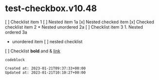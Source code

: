 # test-checkbox.v10.48

[ ] Checklist item 1
	[ ] Nested item 1a
	[x] Nested checked item
[x] Checked checklist item 2
	* Nested unordered 2a
[ ] Checklist item 3
	1. Nested ordered 3a

* unordered item
	[ ] nested checklist

[ ] Checklist **bold** and & [link](https://example.com/?a=1&b=2)

```
codeblock
```

    Created at: 2023-01-21T09:37:33+00:00
    Updated at: 2023-01-21T10:10:27+00:00

